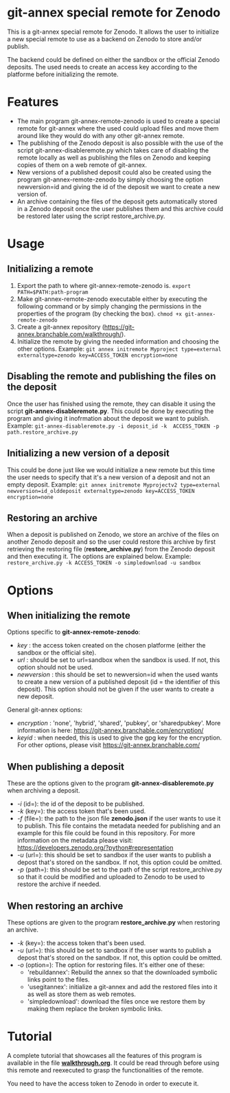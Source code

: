 # git-annex special remote for Zenodo
This is a git-annex special remote for Zenodo. It allows the user to initialize a new special remote to use as a backend on Zenodo to store and/or publish. 

The backend could be defined on either the sandbox or the official Zenodo deposits. The used needs to create an access key according to the platforme before initializing the remote.


# Features
- The main program git-annex-remote-zenodo is used to create a special remote for git-annex where the used could upload files and move them around like they would do with any other git-annex remote. 
- The publishing of the Zenodo deposit is also possible with the use of the script git-annex-disableremote.py which takes care of disabling the remote locally as well as publishing the files on Zenodo and keeping copies of them on a web remote of git-annex.
- New versions of a published deposit could also be created using the program git-annex-remote-zenodo by simply choosing the option newversion=id and giving the id of the deposit we want to create a new version of.
- An archive containing the files of the deposit gets automatically stored in a Zenodo deposit once the user publishes them and this archive could be restored later using the script restore_archive.py.


# Usage
## Initializing a remote
1. Export the path to where git-annex-remote-zenodo is.
`export PATH=$PATH:path-program`
2. Make git-annex-remote-zenodo executable either by executing the following command or by simply
changing the permissions in the properties of the program (by checking the box).
`chmod +x git-annex-remote-zenodo`
3. Create a git-annex repository (https://git-annex.branchable.com/walkthrough/).
4. Initialize the remote by giving the needed information and choosing the other options.
Example: 
`git annex initremote Myproject type=external externaltype=zenodo key=ACCESS_TOKEN encryption=none`

## Disabling the remote and publishing the files on the deposit
Once the user has finished using the remote, they can disable it using the script **git-annex-disableremote.py**. This could be done by executing the program and giving it inofrmation about the deposit we want to publish. 
Example: 
`git-annex-disableremote.py -i deposit_id -k  ACCESS_TOKEN -p  path.restore_archive.py`

## Initializing a new version of a deposit
This could be done just like we would initialize a new remote but this time the user needs to specify that it's a new version of a deposit and not an empty deposit.
Example: 
`git annex initremote Myprojectv2 type=external newversion=id_olddeposit externaltype=zenodo key=ACCESS_TOKEN encryption=none` 

## Restoring an archive
When a deposit is published on Zenodo, we store an archive of the files on another Zenodo deposit and so the user could restore this archive by first retrieving the restoring file (**restore_archive.py**) from the Zenodo deposit and then executing it. The options are explained below. 
Example: 
`restore_archive.py -k ACCESS_TOKEN -o simpledownload -u sandbox` 

# Options
## When initializing the remote
Options specific to **git-annex-remote-zenodo**:
- _key_ : the access token created on the chosen platforme (either the sandbox or the official site). 
- _url_ : should be set to url=sandbox when the sandbox is used. If not, this option should not be used.
- _newversion_ : this should be set to newversion=id when the used wants to create a new version of a published deposit (id = the identifier of this deposit). This option should not be given if the user wants to create a new deposit.

General git-annex options:
- _encryption_ : 'none', 'hybrid', 'shared', 'pubkey', or 'sharedpubkey'. More information is here: https://git-annex.branchable.com/encryption/
- _keyid_ : when needed, this is used to give the gpg key for the encryption.
For other options, please visit https://git-annex.branchable.com/ 

## When publishing a deposit
These are the options given to the program **git-annex-disableremote.py** when archiving a deposit. 
- _-i_ (id=): the id of the deposit to be published.
- _-k_ (key=): the access token that's been used.
- _-f_ (file=): the path to the json file **zenodo.json** if the user wants to use it to publish. This file contains the metadata needed for publishing and an example for this file could be found in this repository. For more information on the metadata please visit: https://developers.zenodo.org/?python#representation 
- _-u_ (url=): this should be set to sandbox if the user wants to publish a depost that's stored on the sandbox. If not, this option could be omitted.
- _-p_ (path=): this should be set to the path of the script restore_archive.py so that it could be modified and uploaded to Zenodo to be used to restore the archive if needed.

## When restoring an archive
These options are given to the program **restore_archive.py** when restoring an archive.
- _-k_ (key=): the access token that's been used.
- _-u_ (url=): this should be set to sandbox if the user wants to publish a depost that's stored on the sandbox. If not, this option could be omitted.
- _-o_ (option=): The option for restoring files. It's either one of these:
	+ 'rebuildannex': Rebuild the annex so that the downloaded symbolic links point to the files.
	+ 'usegitannex': initialize a git-annex and add the restored files into it as well as store them as web remotes.
	+ 'simpledownload': download the files once we restore them by making them replace the broken symbolic links.

# Tutorial
A complete tutorial that showcases all the features of this program is available in the file **[walkthrough.org](walkthrough.org)**. It could be read through before using this remote and reexecuted to grasp the functionalities of the remote. 

You need to have the access token to Zenodo in order to execute it.

